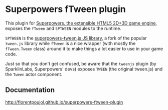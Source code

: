 # Superpowers fTween plugin

This plugin for [Superpowers, the extensible HTML5 2D+3D game engine](http://sparklinlabs.com), exposes the `fTween` and `SPTWEEN` modules to the runtime.

`SPTWEEN` is the [superpowers-tween.js JS library](https://github.com/florentpoujol/superpowers-tween.js), a fork of the popular `tween.js` library while `fTween` is a nice wrapper (with mostly the `fTween.Tween` class) around it to make things a lot easier to use in your game code.

Just so that you don't get confused, be aware that the `tweenjs` plugin (by SparklinLabs, Superpowers' devs) exposes `TWEEN` (the original tween.js) and the `Tween` actor component.

## Documentation

http://florentpoujol.github.io/superpowers-ftween-plugin
